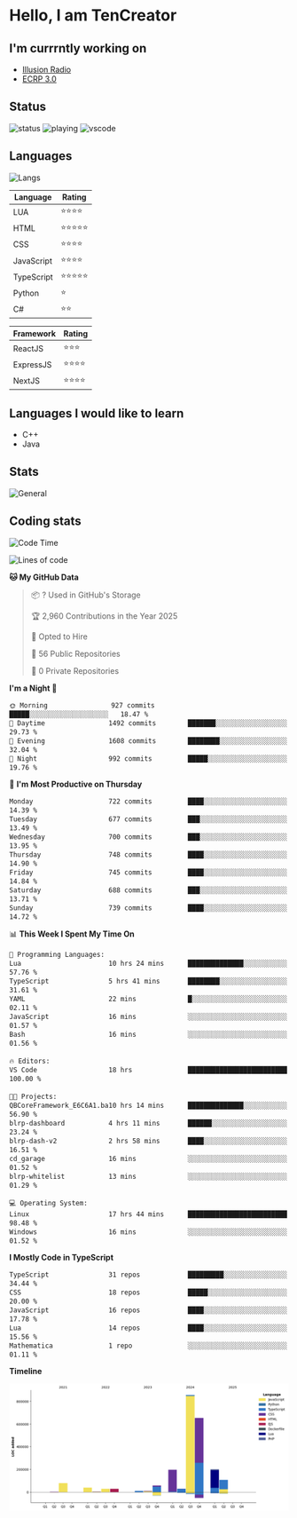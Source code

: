 # Hello, I am TenCreator

## I'm currrntly working on
- [Illusion Radio](https://illusionradio.co.uk/)
- [ECRP 3.0](http://github.com/Emerald-Coast-Roleplay/)

## Status
![status](https://api.statusbadges.me/badge/status/518334475038359555?simple=true&style=for-the-badge)
![playing](https://api.statusbadges.me/badge/playing/518334475038359555?style=for-the-badge)
![vscode](https://api.statusbadges.me/badge/vscode/518334475038359555?style=for-the-badge)

## Languages
![Langs](https://github-readme-stats.vercel.app/api/top-langs/?username=tencreator&layout=compact&theme=radical)


|Language|Rating|
|--------|------|
|LUA|⭐️⭐️⭐️⭐️|
|HTML|⭐️⭐️⭐️⭐️⭐️|
|CSS|⭐️⭐️⭐️⭐️|
|JavaScript|⭐️⭐️⭐️⭐️|
|TypeScript|⭐️⭐️⭐️⭐️⭐️|
|Python|⭐️|
|C#|⭐️⭐️ |

|Framework|Rating|
|--------|------|
|ReactJS|⭐️⭐️⭐|
|ExpressJS|⭐️⭐️⭐️⭐️|
|NextJS|⭐️⭐️⭐⭐️|

## Languages I would like to learn
- C++
- Java

## Stats
![General](https://github-readme-stats.vercel.app/api?username=tencreator&show_icons=true&theme=radical)

## Coding stats

<!--START_SECTION:waka-->
![Code Time](http://img.shields.io/badge/Code%20Time-586%20hrs%2026%20mins-blue)

![Lines of code](https://img.shields.io/badge/From%20Hello%20World%20I%27ve%20Written-2.3%20million%20lines%20of%20code-blue)

**🐱 My GitHub Data** 

> 📦 ? Used in GitHub's Storage 
 > 
> 🏆 2,960 Contributions in the Year 2025
 > 
> 💼 Opted to Hire
 > 
> 📜 56 Public Repositories 
 > 
> 🔑 0 Private Repositories 
 > 
**I'm a Night 🦉** 

```text
🌞 Morning                927 commits         █████░░░░░░░░░░░░░░░░░░░░   18.47 % 
🌆 Daytime                1492 commits        ███████░░░░░░░░░░░░░░░░░░   29.73 % 
🌃 Evening                1608 commits        ████████░░░░░░░░░░░░░░░░░   32.04 % 
🌙 Night                  992 commits         █████░░░░░░░░░░░░░░░░░░░░   19.76 % 
```
📅 **I'm Most Productive on Thursday** 

```text
Monday                   722 commits         ████░░░░░░░░░░░░░░░░░░░░░   14.39 % 
Tuesday                  677 commits         ███░░░░░░░░░░░░░░░░░░░░░░   13.49 % 
Wednesday                700 commits         ███░░░░░░░░░░░░░░░░░░░░░░   13.95 % 
Thursday                 748 commits         ████░░░░░░░░░░░░░░░░░░░░░   14.90 % 
Friday                   745 commits         ████░░░░░░░░░░░░░░░░░░░░░   14.84 % 
Saturday                 688 commits         ███░░░░░░░░░░░░░░░░░░░░░░   13.71 % 
Sunday                   739 commits         ████░░░░░░░░░░░░░░░░░░░░░   14.72 % 
```


📊 **This Week I Spent My Time On** 

```text
💬 Programming Languages: 
Lua                      10 hrs 24 mins      ██████████████░░░░░░░░░░░   57.76 % 
TypeScript               5 hrs 41 mins       ████████░░░░░░░░░░░░░░░░░   31.61 % 
YAML                     22 mins             █░░░░░░░░░░░░░░░░░░░░░░░░   02.11 % 
JavaScript               16 mins             ░░░░░░░░░░░░░░░░░░░░░░░░░   01.57 % 
Bash                     16 mins             ░░░░░░░░░░░░░░░░░░░░░░░░░   01.56 % 

🔥 Editors: 
VS Code                  18 hrs              █████████████████████████   100.00 % 

🐱‍💻 Projects: 
QBCoreFramework_E6C6A1.ba10 hrs 14 mins      ██████████████░░░░░░░░░░░   56.90 % 
blrp-dashboard           4 hrs 11 mins       ██████░░░░░░░░░░░░░░░░░░░   23.24 % 
blrp-dash-v2             2 hrs 58 mins       ████░░░░░░░░░░░░░░░░░░░░░   16.51 % 
cd_garage                16 mins             ░░░░░░░░░░░░░░░░░░░░░░░░░   01.52 % 
blrp-whitelist           13 mins             ░░░░░░░░░░░░░░░░░░░░░░░░░   01.29 % 

💻 Operating System: 
Linux                    17 hrs 44 mins      █████████████████████████   98.48 % 
Windows                  16 mins             ░░░░░░░░░░░░░░░░░░░░░░░░░   01.52 % 
```

**I Mostly Code in TypeScript** 

```text
TypeScript               31 repos            █████████░░░░░░░░░░░░░░░░   34.44 % 
CSS                      18 repos            █████░░░░░░░░░░░░░░░░░░░░   20.00 % 
JavaScript               16 repos            ████░░░░░░░░░░░░░░░░░░░░░   17.78 % 
Lua                      14 repos            ████░░░░░░░░░░░░░░░░░░░░░   15.56 % 
Mathematica              1 repo              ░░░░░░░░░░░░░░░░░░░░░░░░░   01.11 % 
```



**Timeline**

![Lines of Code chart](https://raw.githubusercontent.com/tencreator/tencreator/main/assets/bar_graph.png)


<!--END_SECTION:waka-->
